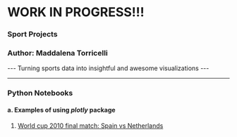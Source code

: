 # WORK IN PROGRESS!!!

### Sport Projects
### Author: Maddalena Torricelli
--- Turning sports data into insightful and awesome visualizations ---

---

### Python Notebooks
#### a. Examples of using *plotly* package
1. [World cup 2010 final match: Spain vs Netherlands](https://htmlpreview.github.io/?https://github.com/maddaleona/sport_projects/blob/main/data/es_heatmap.html)
